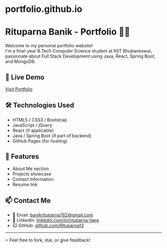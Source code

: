 # portfolio.github.io
# Rituparna Banik - Portfolio 👩‍💻

Welcome to my personal portfolio website!  
I'm a final-year B.Tech Computer Science student at KIIT Bhubaneswar, passionate about Full Stack Development using Java, React, Spring Boot, and MongoDB.

## 🌟 Live Demo
[Visit Portfolio](https://rituparna13.github.io/portfolio.github.io/)


## 🛠️ Technologies Used
- HTML5 / CSS3 / Bootstrap
- JavaScript / jQuery
- React (if applicable)
- Java / Spring Boot (if part of backend)
- GitHub Pages (for hosting)

## 📁 Features
- About Me section
- Projects showcase
- Contact Information
- Resume link

## 📫 Contact Me
- 📧 Email: banikrituparna762@gmail.com
- 🔗 LinkedIn: [linkedin.com/in/rituparna-here](https://www.linkedin.com/in/rituparna-here/)
- 🐱 GitHub: [github.com/Rituparna13](https://github.com/Rituparna13)

---

⭐ Feel free to fork, star, or give feedback!
